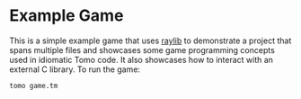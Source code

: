 # Example Game

This is a simple example game that uses [raylib](https://www.raylib.com/) to
demonstrate a project that spans multiple files and showcases some game
programming concepts used in idiomatic Tomo code. It also showcases how to
interact with an external C library. To run the game:

```bash
tomo game.tm
```
